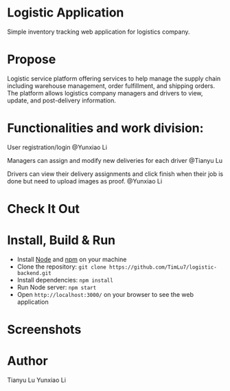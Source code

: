 # Logistic Application

Simple inventory tracking web application for logistics company.

# Propose

Logistic service platform offering services to help manage the supply chain including warehouse management, order fulfillment, and shipping orders. The platform allows logistics company managers and drivers to view, update, and post-delivery information.

# Functionalities and work division:

User registration/login @Yunxiao Li

Managers can assign and modify new deliveries for each driver @Tianyu Lu

Drivers can view their delivery assignments and click finish when their job is done but need to upload images as proof. @Yunxiao Li

# Check It Out

# Install, Build & Run

- Install [Node](https://nodejs.org) and [npm](https://www.npmjs.com) on your machine
- Clone the repository: `git clone https://github.com/TimLu7/logistic-backend.git`
- Install dependencies: `npm install`
- Run Node server: `npm start`
- Open `http://localhost:3000/` on your browser to see the web application

# Screenshots

# Author

Tianyu Lu
Yunxiao Li
